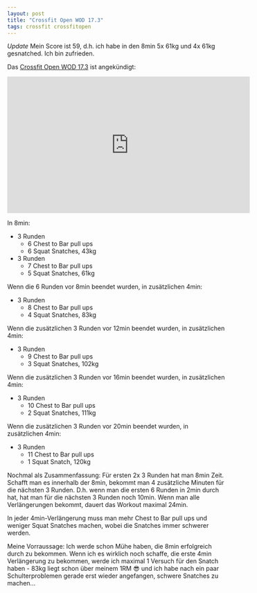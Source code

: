```yaml
---
layout: post
title: "Crossfit Open WOD 17.3"
tags: crossfit crossfitopen
---
```


*Update* Mein Score ist 59, d.h. ich habe in den 8min 5x 61kg und 4x 61kg gesnatched. Ich bin zufrieden.

Das [Crossfit Open WOD 17.3][0] ist angekündigt:

<iframe width="560" height="315" src="https://www.youtube-nocookie.com/embed/jcJhFR5gDPM" frameborder="0" allowfullscreen></iframe>

In 8min:

* 3 Runden
  * 6 Chest to Bar pull ups
  * 6 Squat Snatches, 43kg
* 3 Runden
  * 7 Chest to Bar pull ups
  * 5 Squat Snatches, 61kg

Wenn die 6 Runden vor 8min beendet wurden, in zusätzlichen 4min:

* 3 Runden
  * 8 Chest to Bar pull ups
  * 4 Squat Snatches, 83kg

Wenn die zusätzlichen 3 Runden vor 12min beendet wurden, in zusätzlichen 4min:

* 3 Runden
  * 9 Chest to Bar pull ups
  * 3 Squat Snatches, 102kg

Wenn die zusätzlichen 3 Runden vor 16min beendet wurden, in zusätzlichen 4min:

* 3 Runden
  * 10 Chest to Bar pull ups
  * 2 Squat Snatches, 111kg

Wenn die zusätzlichen 3 Runden vor 20min beendet wurden, in zusätzlichen 4min:

* 3 Runden
  * 11 Chest to Bar pull ups
  * 1 Squat Snatch, 120kg

Nochmal als Zusammenfassung: Für ersten 2x 3 Runden hat man 8min Zeit. Schafft man es innerhalb der 8min, bekommt man 4 zusätzliche Minuten für die nächsten 3 Runden. D.h. wenn man die ersten 6 Runden in 2min durch hat, hat man für die nächsten 3 Runden noch 10min. Wenn man alle Verlängerungen bekommt, dauert das Workout maximal 24min.

In jeder 4min-Verlängerung muss man mehr Chest to Bar pull ups und weniger Squat Snatches machen, wobei die Snatches immer schwerer werden.

Meine Vorraussage: Ich werde schon Mühe haben, die 8min erfolgreich durch zu bekommen. Wenn ich es wirklich noch schaffe, die erste 4min Verlängerung zu bekommen, werde ich maximal 1 Versuch für den Snatch haben - 83kg liegt schon über meinem 1RM 😎 und ich habe nach ein paar Schulterproblemen gerade erst wieder angefangen, schwere Snatches zu machen...

[0]: https://games.crossfit.com/workouts/open/2017/17.3

